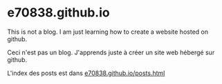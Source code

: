 # e70838.github.io
This is not a blog. I am just learning how to create a website hosted on github.

Ceci n'est pas un blog. J'apprends juste à créer un site web hébergé sur github.

L'index des posts est dans [e70838.github.io/posts.html](posts.html)
